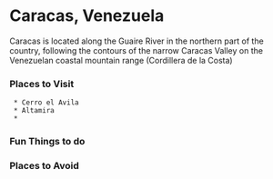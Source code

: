 # Caracas, Venezuela
Caracas is located along the Guaire River in the northern part of the country, following the contours of the narrow Caracas Valley on the Venezuelan coastal mountain range (Cordillera de la Costa)
### Places to Visit
     * Cerro el Avila
     * Altamira
     *

### Fun Things to do

### Places to Avoid
